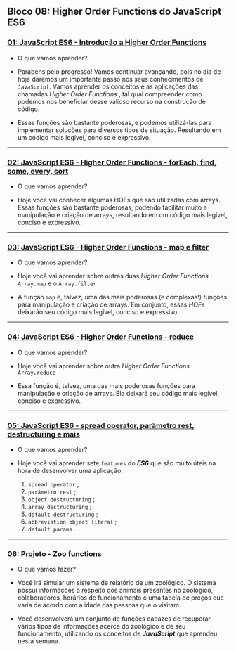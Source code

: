 ## Bloco 08: Higher Order Functions do JavaScript ES6
### [01: JavaScript ES6 - Introdução a Higher Order Functions](https://github.com/AntunesGean/Trybe-Exercicios/tree/master/01-FundamentosDevWeb/08-HigherOrderFunctionsJavaScriptES6/01-JavaScriptES6-IntroducaoAHigherOrderFunctions)

 - O que vamos aprender?
 
 - Parabéns pelo progresso! Vamos continuar  avançando, pois no dia de  
   hoje daremos um importante passo nos  seus conhecimentos de
   `JavaScript`. Vamos aprender os conceitos e as aplicações das
   chamadas  _Higher Order Functions_ , tal qual compreender como
   podemos nos beneficiar desse valioso recurso na construção de código.
   
 - Essas funções são bastante poderosas, e podemos utilizá-las para
   implementar soluções para diversos tipos de situação. Resultando em
   um código mais legível, conciso e expressivo.

----------
### [02: JavaScript ES6 - Higher Order Functions - forEach, find, some, every, sort](https://github.com/AntunesGean/Trybe-Exercicios/tree/master/01-FundamentosDevWeb/08-HigherOrderFunctionsJavaScriptES6/02-JavaScriptES6-HigherOrderFunctions-ForEachFindSomeEverySort)

 - O que vamos aprender?

 - Hoje você vai conhecer algumas HOFs que são utilizadas com arrays.
   Essas funções são bastante poderosas, podendo facilitar muito a
   manipulação e criação de arrays, resultando em um código mais
   legível, conciso e expressivo.

 ----------
### [03: JavaScript ES6 - Higher Order Functions - map e filter](https://github.com/AntunesGean/Trybe-Exercicios/tree/master/01-FundamentosDevWeb/08-HigherOrderFunctionsJavaScriptES6/03-JavaScriptES6-HigherOrderFunctions-MapEFilter)

 - O que vamos aprender?
 
 - Hoje você vai aprender sobre outras duas  _Higher Order Functions_ :
   `Array.map`  e o  `Array.filter`
   
 - A função  `map`  é, talvez, uma das mais poderosas (e complexas!)
   funções para manipulação e criação de arrays. Em conjunto, essas
   _HOFs_ deixarão seu código mais legível, conciso e expressivo.

----------
### [04: JavaScript ES6 - Higher Order Functions - reduce](https://github.com/AntunesGean/Trybe-Exercicios/tree/master/01-FundamentosDevWeb/08-HigherOrderFunctionsJavaScriptES6/04-JavaScriptES6-HigherOrderFunctions-Reduce)

 - O que vamos aprender?
 
 - Hoje você vai aprender sobre outra  _Higher Order Functions_ : 
   `Array.reduce`
   
 - Essa função é, talvez, uma das mais poderosas funções para
   manipulação e criação de arrays. Ela deixará seu código mais legível,
   conciso e expressivo.

----------
### [05: JavaScript ES6 - spread operator, parâmetro rest, destructuring e mais](https://github.com/AntunesGean/Trybe-Exercicios/tree/master/01-FundamentosDevWeb/08-HigherOrderFunctionsJavaScriptES6/05-JavaScriptES6-SpreadOperatorParametroRestDestructuringEMais)

 - O que vamos aprender?
 
 - Hoje você vai aprender sete  `features`  do  **_ES6_** que são muito
   úteis na hora de desenvolver uma aplicação:
   

	 1. `spread operator`  ;
	 2. `parâmetro rest`  ;
	 3. `object destructuring`  ;
	 4. `array destructuring`  ;
	 5. `default destructuring`  ;
	 6. `abbreviation object literal`  ;
	 7. `default params`  .

----------
### 06: Projeto - Zoo functions

 - O que vamos fazer?
 
 - Você irá simular um sistema de relatório de um zoológico. O sistema
   possui informações a respeito dos animais presentes no zoológico,
   colaboradores, horários de funcionamento e uma tabela de preços que
   varia de acordo com a idade das pessoas que o visitam.
   
 - Você desenvolverá um conjunto de funções capazes de recuperar vários
   tipos de informações acerca do zoológico e de seu funcionamento,
   utilizando os conceitos de  **_JavaScript_** que aprendeu nesta
   semana.
